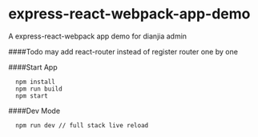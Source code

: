 # express-react-webpack-app-demo
A express-react-webpack app demo for dianjia admin

####Todo
may add react-router instead of register router one by one

####Start App 
```
  npm install
  npm run build
  npm start
```
  
  
####Dev Mode
```
  npm run dev // full stack live reload
```  

